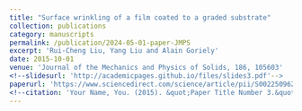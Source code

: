 ```yaml
---
title: "Surface wrinkling of a film coated to a graded substrate"
collection: publications
category: manuscripts
permalink: /publication/2024-05-01-paper-JMPS
excerpt: 'Rui-Cheng Liu, Yang Liu and Alain Goriely'
date: 2015-10-01
venue: 'Journal of the Mechanics and Physics of Solids, 186, 105603'
<!--slidesurl: 'http://academicpages.github.io/files/slides3.pdf'-->
paperurl: 'https://www.sciencedirect.com/science/article/pii/S0022509624000693#:~:text=A%20typical%20set%2Dup%20to,et%20al.%2C%202019).'
<!--citation: 'Your Name, You. (2015). &quot;Paper Title Number 3.&quot; <i>Journal 1</i>. 1(3).'-->
---
```


<!--The contents above will be part of a list of publications, if the user clicks the link for the publication than the contents of section will be rendered as a full page, allowing you to provide more information about the paper for the reader. When publications are displayed as a single page, the contents of the above "citation" field will automatically be included below this section in a smaller font.-->
